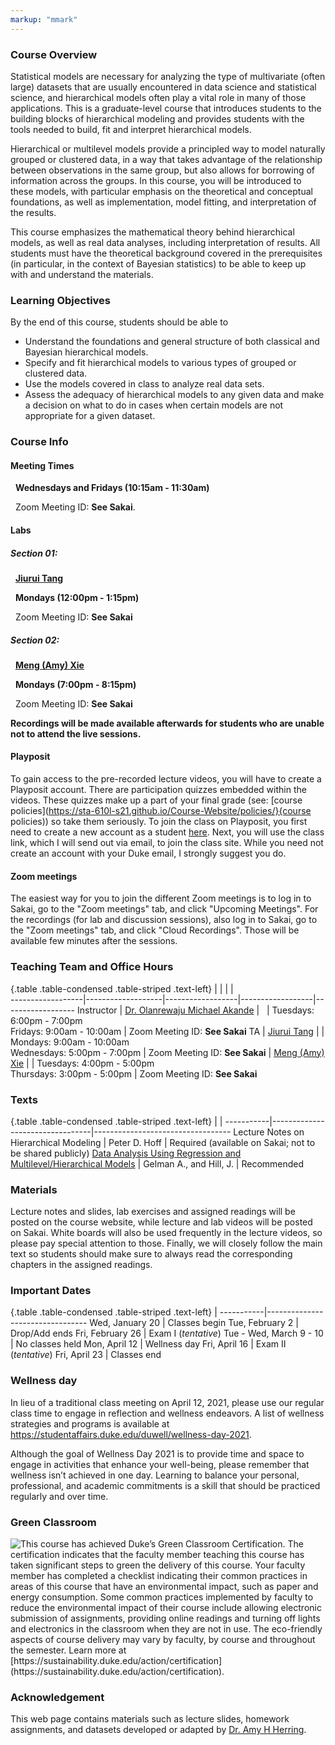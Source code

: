 ```yaml
---
markup: "mmark"
---
```


### Course Overview
Statistical models are necessary for analyzing the type of multivariate (often large) datasets that are usually encountered in data science and statistical science, and hierarchical models often play a vital role in many of those applications. This is a graduate-level course that introduces students to the building blocks of hierarchical modeling and provides students with the tools needed to build, fit and interpret hierarchical models.

Hierarchical or multilevel models provide a principled way to model naturally grouped or clustered data, in a way that takes advantage of the relationship between observations in the same group, but also allows for borrowing of information across the groups. In this course, you will be introduced to these models, with particular emphasis on the theoretical and conceptual foundations, as well as implementation, model fitting, and interpretation of the results.

This course emphasizes the mathematical theory behind hierarchical models, as well as real data analyses, including interpretation of results. All students must have the theoretical background covered in the prerequisites (in particular, in the context of Bayesian statistics) to be able to keep up with and understand the materials. 


### Learning Objectives

By the end of this course, students should be able to

- Understand the foundations and general structure of both classical and Bayesian hierarchical models.
- Specify and fit hierarchical models to various types of grouped or clustered data.
- Use the models covered in class to analyze real data sets.
- Assess the adequacy of hierarchical models to any given data and make a decision on what to do in cases when certain models are not appropriate for a given dataset.




### Course Info

#### Meeting Times
<font color="#6CA0DC"><i class="fas fa-calendar-alt fa-lg"></i></font> &nbsp; **Wednesdays and Fridays (10:15am - 11:30am)**

<font color="#6CA0DC"><i class="fas fa-university fa-lg"></i></font> &nbsp; Zoom Meeting ID: **See Sakai**.</font>


#### Labs

##### Section 01:

<font color="#6CA0DC"><i class="fas fa-user fa-lg"></i></font> &nbsp; **[Jiurui Tang](https://scholars.duke.edu/person/jiurui.tang)**

<font color="#6CA0DC"><i class="fas fa-calendar-alt fa-lg"></i></font> &nbsp; **Mondays (12:00pm - 1:15pm)**

<font color="#6CA0DC"><i class="fas fa-university fa-lg"></i></font> &nbsp; Zoom Meeting ID: **See Sakai**


##### Section 02:

<font color="#6CA0DC"><i class="fas fa-user fa-lg"></i></font> &nbsp; **[Meng (Amy) Xie](https://scholars.duke.edu/person/meng.xie)**

<font color="#6CA0DC"><i class="fas fa-calendar-alt fa-lg"></i></font> &nbsp; **Mondays (7:00pm - 8:15pm)**

<font color="#6CA0DC"><i class="fas fa-university fa-lg"></i></font> &nbsp; Zoom Meeting ID: **See Sakai**

**Recordings will be made available afterwards for students who are unable not to attend the live sessions.**


#### Playposit
To gain access to the pre-recorded lecture videos, you will have to create a Playposit account. There are participation quizzes embedded within the videos. These quizzes make up a part of your final grade (see: [course policies](https://sta-610l-s21.github.io/Course-Website/policies/}{course policies)) so take them seriously. To join the class on Playposit, you first need to create a new account as a student [here](https://www.playposit.com/join). Next, you will use the class link, which I will send out via email, to join the class site. While you need not create an account with your Duke email, I strongly suggest you do.

#### Zoom meetings
The easiest way for you to join the different Zoom meetings is to log in to Sakai, go to the "Zoom meetings" tab, and click "Upcoming Meetings". For the recordings (for lab and discussion sessions), also log in to Sakai, go to the "Zoom meetings" tab, and click "Cloud Recordings". Those will be available few minutes after the sessions.


### Teaching Team and Office Hours 

{.table .table-condensed .table-striped .text-left}
<span></span>     | <span></span>     | <span></span>    | <span></span>    |  <span></span>      
------------------|-------------------|------------------|------------------|------------------ 
Instructor        | [Dr. Olanrewaju Michael Akande](https://akandelanre.github.io.) | <a href="mailto:olanrewaju.akande@duke.edu" title="email"><i class="fa fa-envelope"></i></a> &nbsp; <a href="https://github.com/akandelanre" title="GitHub"><i class="fa fa-github"></i></a> | Tuesdays: 6:00pm - 7:00pm <br /> Fridays: 9:00am - 10:00am | Zoom Meeting ID: **See Sakai**
TA               | [Jiurui Tang](https://scholars.duke.edu/person/jiurui.tang) | <a href="mailto:jiurui.tang@duke.edu" title="email"><i class="fa fa-envelope"></i></a> | Mondays: 9:00am - 10:00am <br /> Wednesdays: 5:00pm - 7:00pm | Zoom Meeting ID: **See Sakai**
                 | [Meng (Amy) Xie](https://scholars.duke.edu/person/meng.xie) | <a href="mailto:meng.xie@duke.edu" title="email"><i class="fa fa-envelope"></i></a> | Tuesdays: 4:00pm - 5:00pm <br /> Thursdays: 3:00pm - 5:00pm | Zoom Meeting ID: **See Sakai**


### Texts

{.table .table-condensed .table-striped .text-left}
 <span></span>     | <span></span> | <span></span> 
-----------|---------------------------------|----------------------------------
Lecture Notes on Hierarchical Modeling | Peter D. Hoff | Required (available on Sakai; not to be shared publicly)
[Data Analysis Using Regression and Multilevel/Hierarchical Models](https://www.amazon.com/gp/product/052168689X/ref=as_li_qf_sp_asin_il_tl?ie=UTF8&camp=1789&creative=9325&creativeASIN=052168689X&linkCode=as2&tag=andrsblog0f-20&linkId=PX5B5V6ZPCT2UIYV) | Gelman A., and Hill, J. | Recommended


### Materials

Lecture notes and slides, lab exercises and assigned readings will be posted on the course website, while lecture and lab videos will be posted on Sakai. White boards will also be used frequently in the lecture videos, so please pay special attention to those. Finally, we will closely follow the main text so students should make sure to always read the corresponding chapters in the assigned readings.


### Important Dates

{.table .table-condensed .table-striped .text-left}
 <span></span>     | <span></span>
-----------|---------------------------------
Wed, January 20 | Classes begin
Tue, February 2 | Drop/Add ends
Fri, February 26 | Exam I (*tentative*)
Tue - Wed, March 9 - 10	| No classes held
Mon, April 12	| Wellness day
Fri, April 16 | Exam II (*tentative*)
Fri, April 23 | Classes end



### Wellness day

In lieu of a traditional class meeting on April 12, 2021, please use our regular class time to engage in reflection and wellness endeavors. A list of wellness strategies and programs is available at https://studentaffairs.duke.edu/duwell/wellness-day-2021.

Although the goal of Wellness Day 2021 is to provide time and space to engage in activities that enhance your well-being, please remember that wellness isn’t achieved in one day.  Learning to balance your personal, professional, and academic commitments is a skill that should be practiced regularly and over time.




### Green Classroom

<img style="float: left;" src="/img/DukeGreenClassroomCertification-Logo.png">
This course has achieved Duke’s Green Classroom Certification. The certification indicates that the faculty member teaching this course has taken significant steps to green the delivery of this course. Your faculty member has completed a checklist indicating their common practices in areas of this course that have an environmental impact, such as paper and energy consumption. Some common practices implemented by faculty to reduce the environmental impact of their course include allowing electronic submission of assignments, providing online readings and turning off lights and electronics in the classroom when they are not in use. The eco-friendly aspects of course delivery may vary by faculty, by course and throughout the semester. Learn more at [https://sustainability.duke.edu/action/certification](https://sustainability.duke.edu/action/certification).

### Acknowledgement

This web page contains materials such as lecture slides, homework assignments, and datasets developed or adapted by [Dr. Amy H Herring](https://scholars.duke.edu/person/Amy.Herring).

